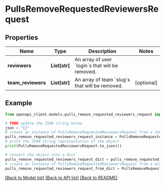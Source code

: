 # PullsRemoveRequestedReviewersRequest


## Properties

Name | Type | Description | Notes
------------ | ------------- | ------------- | -------------
**reviewers** | **List[str]** | An array of user &#x60;login&#x60;s that will be removed. | 
**team_reviewers** | **List[str]** | An array of team &#x60;slug&#x60;s that will be removed. | [optional] 

## Example

```python
from openapi_client.models.pulls_remove_requested_reviewers_request import PullsRemoveRequestedReviewersRequest

# TODO update the JSON string below
json = "{}"
# create an instance of PullsRemoveRequestedReviewersRequest from a JSON string
pulls_remove_requested_reviewers_request_instance = PullsRemoveRequestedReviewersRequest.from_json(json)
# print the JSON string representation of the object
print(PullsRemoveRequestedReviewersRequest.to_json())

# convert the object into a dict
pulls_remove_requested_reviewers_request_dict = pulls_remove_requested_reviewers_request_instance.to_dict()
# create an instance of PullsRemoveRequestedReviewersRequest from a dict
pulls_remove_requested_reviewers_request_from_dict = PullsRemoveRequestedReviewersRequest.from_dict(pulls_remove_requested_reviewers_request_dict)
```
[[Back to Model list]](../README.md#documentation-for-models) [[Back to API list]](../README.md#documentation-for-api-endpoints) [[Back to README]](../README.md)


